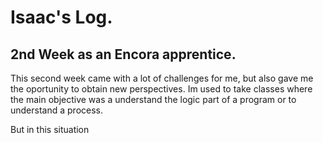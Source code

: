 # Isaac's Log.

## 2nd Week as an Encora apprentice. 

This second week came with a lot of challenges for me, but also gave me the oportunity to obtain new perspectives.
Im used to take classes where the main objective was a understand the logic part of a program or to
understand a process. 

But in this situation 
